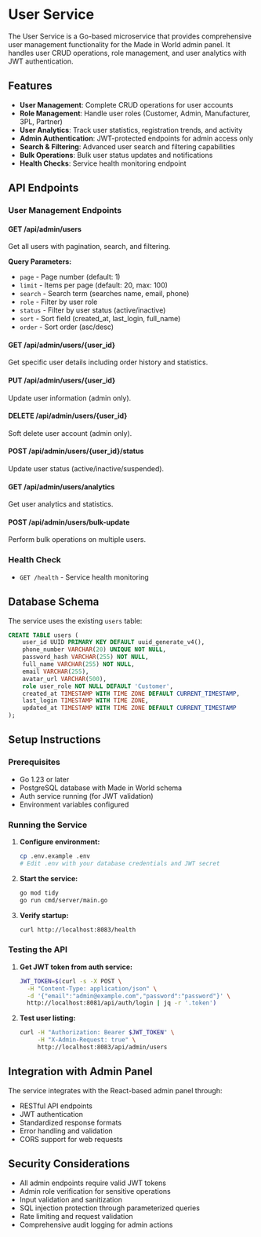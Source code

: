 # User Service

The User Service is a Go-based microservice that provides comprehensive user management functionality for the Made in World admin panel. It handles user CRUD operations, role management, and user analytics with JWT authentication.

## Features

- **User Management**: Complete CRUD operations for user accounts
- **Role Management**: Handle user roles (Customer, Admin, Manufacturer, 3PL, Partner)
- **User Analytics**: Track user statistics, registration trends, and activity
- **Admin Authentication**: JWT-protected endpoints for admin access only
- **Search & Filtering**: Advanced user search and filtering capabilities
- **Bulk Operations**: Bulk user status updates and notifications
- **Health Checks**: Service health monitoring endpoint

## API Endpoints

### User Management Endpoints

#### GET /api/admin/users
Get all users with pagination, search, and filtering.

**Query Parameters:**
- `page` - Page number (default: 1)
- `limit` - Items per page (default: 20, max: 100)
- `search` - Search term (searches name, email, phone)
- `role` - Filter by user role
- `status` - Filter by user status (active/inactive)
- `sort` - Sort field (created_at, last_login, full_name)
- `order` - Sort order (asc/desc)

#### GET /api/admin/users/{user_id}
Get specific user details including order history and statistics.

#### PUT /api/admin/users/{user_id}
Update user information (admin only).

#### DELETE /api/admin/users/{user_id}
Soft delete user account (admin only).

#### POST /api/admin/users/{user_id}/status
Update user status (active/inactive/suspended).

#### GET /api/admin/users/analytics
Get user analytics and statistics.

#### POST /api/admin/users/bulk-update
Perform bulk operations on multiple users.

### Health Check
- `GET /health` - Service health monitoring

## Database Schema

The service uses the existing `users` table:

```sql
CREATE TABLE users (
    user_id UUID PRIMARY KEY DEFAULT uuid_generate_v4(),
    phone_number VARCHAR(20) UNIQUE NOT NULL,
    password_hash VARCHAR(255) NOT NULL,
    full_name VARCHAR(255) NOT NULL,
    email VARCHAR(255),
    avatar_url VARCHAR(500),
    role user_role NOT NULL DEFAULT 'Customer',
    created_at TIMESTAMP WITH TIME ZONE DEFAULT CURRENT_TIMESTAMP,
    last_login TIMESTAMP WITH TIME ZONE,
    updated_at TIMESTAMP WITH TIME ZONE DEFAULT CURRENT_TIMESTAMP
);
```

## Setup Instructions

### Prerequisites
- Go 1.23 or later
- PostgreSQL database with Made in World schema
- Auth service running (for JWT validation)
- Environment variables configured

### Running the Service

1. **Configure environment:**
   ```bash
   cp .env.example .env
   # Edit .env with your database credentials and JWT secret
   ```

2. **Start the service:**
   ```bash
   go mod tidy
   go run cmd/server/main.go
   ```

3. **Verify startup:**
   ```bash
   curl http://localhost:8083/health
   ```

### Testing the API

1. **Get JWT token from auth service:**
   ```bash
   JWT_TOKEN=$(curl -s -X POST \
     -H "Content-Type: application/json" \
     -d '{"email":"admin@example.com","password":"password"}' \
     http://localhost:8081/api/auth/login | jq -r '.token')
   ```

2. **Test user listing:**
   ```bash
   curl -H "Authorization: Bearer $JWT_TOKEN" \
        -H "X-Admin-Request: true" \
        http://localhost:8083/api/admin/users
   ```

## Integration with Admin Panel

The service integrates with the React-based admin panel through:
- RESTful API endpoints
- JWT authentication
- Standardized response formats
- Error handling and validation
- CORS support for web requests

## Security Considerations

- All admin endpoints require valid JWT tokens
- Admin role verification for sensitive operations
- Input validation and sanitization
- SQL injection protection through parameterized queries
- Rate limiting and request validation
- Comprehensive audit logging for admin actions
